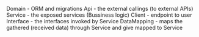 Domain - ORM and migrations
Api - the external callings (to external APIs)
Service - the exposed services (Bussiness logic)
Client - endpoint to user
Interface - the interfaces invoked by Service
DataMapping - maps the gathered (received data) through Service and give mapped to Service

